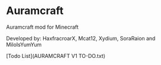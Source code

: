 <h1>Auramcraft</h1>
Auramcraft mod for Minecraft

Developed by: HaxfracroarX, Mcat12, Xydium, SoraRaion and MiloIsYumYum

[Todo List](AURAMCRAFT V1 TO-DO.txt)
